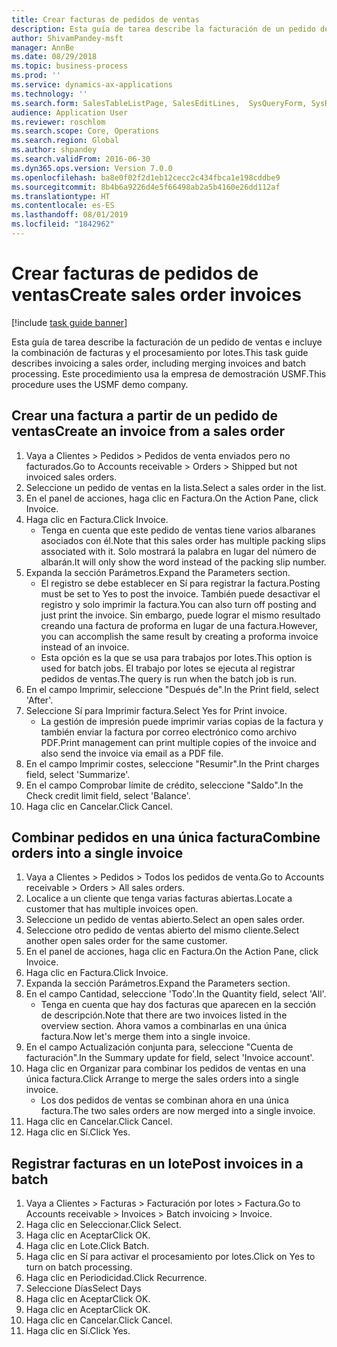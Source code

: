 ```yaml
---
title: Crear facturas de pedidos de ventas
description: Esta guía de tarea describe la facturación de un pedido de ventas e incluye la combinación de facturas y el procesamiento por lotes.
author: ShivamPandey-msft
manager: AnnBe
ms.date: 08/29/2018
ms.topic: business-process
ms.prod: ''
ms.service: dynamics-ax-applications
ms.technology: ''
ms.search.form: SalesTableListPage, SalesEditLines,  SysQueryForm, SysRecurrence
audience: Application User
ms.reviewer: roschlom
ms.search.scope: Core, Operations
ms.search.region: Global
ms.author: shpandey
ms.search.validFrom: 2016-06-30
ms.dyn365.ops.version: Version 7.0.0
ms.openlocfilehash: ba8e0f02f2d1eb12cecc2c434fbca1e198cddbe9
ms.sourcegitcommit: 8b4b6a9226d4e5f66498ab2a5b4160e26dd112af
ms.translationtype: HT
ms.contentlocale: es-ES
ms.lasthandoff: 08/01/2019
ms.locfileid: "1842962"
---
```

# <a name="create-sales-order-invoices"></a><span data-ttu-id="2e707-103">Crear facturas de pedidos de ventas</span><span class="sxs-lookup"><span data-stu-id="2e707-103">Create sales order invoices</span></span>

[!include [task guide banner](../../includes/task-guide-banner.md)]

<span data-ttu-id="2e707-104">Esta guía de tarea describe la facturación de un pedido de ventas e incluye la combinación de facturas y el procesamiento por lotes.</span><span class="sxs-lookup"><span data-stu-id="2e707-104">This task guide describes invoicing a sales order, including merging invoices and batch processing.</span></span> <span data-ttu-id="2e707-105">Este procedimiento usa la empresa de demostración USMF.</span><span class="sxs-lookup"><span data-stu-id="2e707-105">This procedure uses the USMF demo company.</span></span>


## <a name="create-an-invoice-from-a-sales-order"></a><span data-ttu-id="2e707-106">Crear una factura a partir de un pedido de ventas</span><span class="sxs-lookup"><span data-stu-id="2e707-106">Create an invoice from a sales order</span></span>
1. <span data-ttu-id="2e707-107">Vaya a Clientes > Pedidos > Pedidos de venta enviados pero no facturados.</span><span class="sxs-lookup"><span data-stu-id="2e707-107">Go to Accounts receivable > Orders > Shipped but not invoiced sales orders.</span></span>
2. <span data-ttu-id="2e707-108">Seleccione un pedido de ventas en la lista.</span><span class="sxs-lookup"><span data-stu-id="2e707-108">Select a sales order in the list.</span></span> 
3. <span data-ttu-id="2e707-109">En el panel de acciones, haga clic en Factura.</span><span class="sxs-lookup"><span data-stu-id="2e707-109">On the Action Pane, click Invoice.</span></span>
4. <span data-ttu-id="2e707-110">Haga clic en Factura.</span><span class="sxs-lookup"><span data-stu-id="2e707-110">Click Invoice.</span></span>
    * <span data-ttu-id="2e707-111">Tenga en cuenta que este pedido de ventas tiene varios albaranes asociados con él.</span><span class="sxs-lookup"><span data-stu-id="2e707-111">Note that this sales order has multiple packing slips associated with it.</span></span> <span data-ttu-id="2e707-112">Solo mostrará la palabra <multiple> en lugar del número de albarán.</span><span class="sxs-lookup"><span data-stu-id="2e707-112">It will only show the word <multiple> instead of the packing slip number.</span></span>  
5. <span data-ttu-id="2e707-113">Expanda la sección Parámetros.</span><span class="sxs-lookup"><span data-stu-id="2e707-113">Expand the Parameters section.</span></span>
    * <span data-ttu-id="2e707-114">El registro se debe establecer en Sí para registrar la factura.</span><span class="sxs-lookup"><span data-stu-id="2e707-114">Posting must be set to Yes to post the invoice.</span></span> <span data-ttu-id="2e707-115">También puede desactivar el registro y solo imprimir la factura.</span><span class="sxs-lookup"><span data-stu-id="2e707-115">You can also turn off posting and just print the invoice.</span></span> <span data-ttu-id="2e707-116">Sin embargo, puede lograr el mismo resultado creando una factura de proforma en lugar de una factura.</span><span class="sxs-lookup"><span data-stu-id="2e707-116">However, you can accomplish the same result by creating a proforma invoice instead of an invoice.</span></span>  
    * <span data-ttu-id="2e707-117">Esta opción es la que se usa para trabajos por lotes.</span><span class="sxs-lookup"><span data-stu-id="2e707-117">This option is used for batch jobs.</span></span> <span data-ttu-id="2e707-118">El trabajo por lotes se ejecuta al registrar pedidos de ventas.</span><span class="sxs-lookup"><span data-stu-id="2e707-118">The query is run when the batch job is run.</span></span>    
6. <span data-ttu-id="2e707-119">En el campo Imprimir, seleccione "Después de".</span><span class="sxs-lookup"><span data-stu-id="2e707-119">In the Print field, select 'After'.</span></span>
7. <span data-ttu-id="2e707-120">Seleccione Sí para Imprimir factura.</span><span class="sxs-lookup"><span data-stu-id="2e707-120">Select Yes for Print invoice.</span></span>
    * <span data-ttu-id="2e707-121">La gestión de impresión puede imprimir varias copias de la factura y también enviar la factura por correo electrónico como archivo PDF.</span><span class="sxs-lookup"><span data-stu-id="2e707-121">Print management can print  multiple copies of the invoice and also send the invoice via email as a PDF file.</span></span>  
8. <span data-ttu-id="2e707-122">En el campo Imprimir costes, seleccione "Resumir".</span><span class="sxs-lookup"><span data-stu-id="2e707-122">In the Print charges field, select 'Summarize'.</span></span>
9. <span data-ttu-id="2e707-123">En el campo Comprobar límite de crédito, seleccione "Saldo".</span><span class="sxs-lookup"><span data-stu-id="2e707-123">In the Check credit limit field, select 'Balance'.</span></span>
10. <span data-ttu-id="2e707-124">Haga clic en Cancelar.</span><span class="sxs-lookup"><span data-stu-id="2e707-124">Click Cancel.</span></span>

## <a name="combine-orders-into-a-single-invoice"></a><span data-ttu-id="2e707-125">Combinar pedidos en una única factura</span><span class="sxs-lookup"><span data-stu-id="2e707-125">Combine orders into a single invoice</span></span>
1. <span data-ttu-id="2e707-126">Vaya a Clientes > Pedidos > Todos los pedidos de venta.</span><span class="sxs-lookup"><span data-stu-id="2e707-126">Go to Accounts receivable > Orders > All sales orders.</span></span>
2. <span data-ttu-id="2e707-127">Localice a un cliente que tenga varias facturas abiertas.</span><span class="sxs-lookup"><span data-stu-id="2e707-127">Locate a customer that has multiple invoices open.</span></span>
3. <span data-ttu-id="2e707-128">Seleccione un pedido de ventas abierto.</span><span class="sxs-lookup"><span data-stu-id="2e707-128">Select an open sales order.</span></span>
4. <span data-ttu-id="2e707-129">Seleccione otro pedido de ventas abierto del mismo cliente.</span><span class="sxs-lookup"><span data-stu-id="2e707-129">Select another open sales order for the same customer.</span></span>
5. <span data-ttu-id="2e707-130">En el panel de acciones, haga clic en Factura.</span><span class="sxs-lookup"><span data-stu-id="2e707-130">On the Action Pane, click Invoice.</span></span>
6. <span data-ttu-id="2e707-131">Haga clic en Factura.</span><span class="sxs-lookup"><span data-stu-id="2e707-131">Click Invoice.</span></span>
7. <span data-ttu-id="2e707-132">Expanda la sección Parámetros.</span><span class="sxs-lookup"><span data-stu-id="2e707-132">Expand the Parameters section.</span></span>
8. <span data-ttu-id="2e707-133">En el campo Cantidad, seleccione 'Todo'.</span><span class="sxs-lookup"><span data-stu-id="2e707-133">In the Quantity field, select 'All'.</span></span>
    * <span data-ttu-id="2e707-134">Tenga en cuenta que hay dos facturas que aparecen en la sección de descripción.</span><span class="sxs-lookup"><span data-stu-id="2e707-134">Note that there are two invoices listed in the overview section.</span></span> <span data-ttu-id="2e707-135">Ahora vamos a combinarlas en una única factura.</span><span class="sxs-lookup"><span data-stu-id="2e707-135">Now let's merge them into a single invoice.</span></span>  
9. <span data-ttu-id="2e707-136">En el campo Actualización conjunta para, seleccione "Cuenta de facturación".</span><span class="sxs-lookup"><span data-stu-id="2e707-136">In the Summary update for field, select 'Invoice account'.</span></span>
10. <span data-ttu-id="2e707-137">Haga clic en Organizar para combinar los pedidos de ventas en una única factura.</span><span class="sxs-lookup"><span data-stu-id="2e707-137">Click Arrange to merge the sales orders into a single invoice.</span></span>
    * <span data-ttu-id="2e707-138">Los dos pedidos de ventas se combinan ahora en una única factura.</span><span class="sxs-lookup"><span data-stu-id="2e707-138">The two sales orders are now merged into a single invoice.</span></span>   
11. <span data-ttu-id="2e707-139">Haga clic en Cancelar.</span><span class="sxs-lookup"><span data-stu-id="2e707-139">Click Cancel.</span></span>
12. <span data-ttu-id="2e707-140">Haga clic en Sí.</span><span class="sxs-lookup"><span data-stu-id="2e707-140">Click Yes.</span></span>

## <a name="post-invoices-in-a-batch"></a><span data-ttu-id="2e707-141">Registrar facturas en un lote</span><span class="sxs-lookup"><span data-stu-id="2e707-141">Post invoices in a batch</span></span>
1. <span data-ttu-id="2e707-142">Vaya a Clientes > Facturas > Facturación por lotes > Factura.</span><span class="sxs-lookup"><span data-stu-id="2e707-142">Go to Accounts receivable > Invoices > Batch invoicing > Invoice.</span></span>
2. <span data-ttu-id="2e707-143">Haga clic en Seleccionar.</span><span class="sxs-lookup"><span data-stu-id="2e707-143">Click Select.</span></span>
3. <span data-ttu-id="2e707-144">Haga clic en Aceptar</span><span class="sxs-lookup"><span data-stu-id="2e707-144">Click OK.</span></span>
4. <span data-ttu-id="2e707-145">Haga clic en Lote.</span><span class="sxs-lookup"><span data-stu-id="2e707-145">Click Batch.</span></span>
5. <span data-ttu-id="2e707-146">Haga clic en Sí para activar el procesamiento por lotes.</span><span class="sxs-lookup"><span data-stu-id="2e707-146">Click on Yes to turn on batch processing.</span></span>
6. <span data-ttu-id="2e707-147">Haga clic en Periodicidad.</span><span class="sxs-lookup"><span data-stu-id="2e707-147">Click Recurrence.</span></span>
7. <span data-ttu-id="2e707-148">Seleccione Días</span><span class="sxs-lookup"><span data-stu-id="2e707-148">Select Days</span></span>
8. <span data-ttu-id="2e707-149">Haga clic en Aceptar</span><span class="sxs-lookup"><span data-stu-id="2e707-149">Click OK.</span></span>
9. <span data-ttu-id="2e707-150">Haga clic en Aceptar</span><span class="sxs-lookup"><span data-stu-id="2e707-150">Click OK.</span></span>
10. <span data-ttu-id="2e707-151">Haga clic en Cancelar.</span><span class="sxs-lookup"><span data-stu-id="2e707-151">Click Cancel.</span></span>
11. <span data-ttu-id="2e707-152">Haga clic en Sí.</span><span class="sxs-lookup"><span data-stu-id="2e707-152">Click Yes.</span></span>

